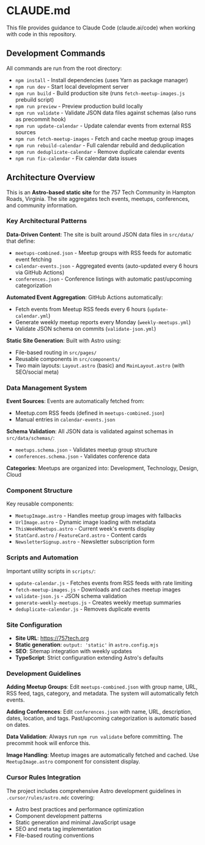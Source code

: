 # CLAUDE.md

This file provides guidance to Claude Code (claude.ai/code) when working with code in this repository.

## Development Commands

All commands are run from the root directory:

- `npm install` - Install dependencies (uses Yarn as package manager)
- `npm run dev` - Start local development server
- `npm run build` - Build production site (runs `fetch-meetup-images.js` prebuild script)
- `npm run preview` - Preview production build locally
- `npm run validate` - Validate JSON data files against schemas (also runs as precommit hook)
- `npm run update-calendar` - Update calendar events from external RSS sources
- `npm run fetch-meetup-images` - Fetch and cache meetup group images
- `npm run rebuild-calendar` - Full calendar rebuild and deduplication
- `npm run deduplicate-calendar` - Remove duplicate calendar events
- `npm run fix-calendar` - Fix calendar data issues

## Architecture Overview

This is an **Astro-based static site** for the 757 Tech Community in Hampton Roads, Virginia. The site aggregates tech events, meetups, conferences, and community information.

### Key Architectural Patterns

**Data-Driven Content**: The site is built around JSON data files in `src/data/` that define:
- `meetups-combined.json` - Meetup groups with RSS feeds for automatic event fetching
- `calendar-events.json` - Aggregated events (auto-updated every 6 hours via GitHub Actions)
- `conferences.json` - Conference listings with automatic past/upcoming categorization

**Automated Event Aggregation**: GitHub Actions automatically:
- Fetch events from Meetup RSS feeds every 6 hours (`update-calendar.yml`)
- Generate weekly meetup reports every Monday (`weekly-meetups.yml`)
- Validate JSON schema on commits (`validate-json.yml`)

**Static Site Generation**: Built with Astro using:
- File-based routing in `src/pages/`
- Reusable components in `src/components/`
- Two main layouts: `Layout.astro` (basic) and `MainLayout.astro` (with SEO/social meta)

### Data Management System

**Event Sources**: Events are automatically fetched from:
- Meetup.com RSS feeds (defined in `meetups-combined.json`)
- Manual entries in `calendar-events.json`

**Schema Validation**: All JSON data is validated against schemas in `src/data/schemas/`:
- `meetups.schema.json` - Validates meetup group structure
- `conferences.schema.json` - Validates conference data

**Categories**: Meetups are organized into: Development, Technology, Design, Cloud

### Component Structure

Key reusable components:
- `MeetupImage.astro` - Handles meetup group images with fallbacks
- `UrlImage.astro` - Dynamic image loading with metadata
- `ThisWeekMeetups.astro` - Current week's events display
- `StatCard.astro` / `FeatureCard.astro` - Content cards
- `NewsletterSignup.astro` - Newsletter subscription form

### Scripts and Automation

Important utility scripts in `scripts/`:
- `update-calendar.js` - Fetches events from RSS feeds with rate limiting
- `fetch-meetup-images.js` - Downloads and caches meetup images
- `validate-json.js` - JSON schema validation
- `generate-weekly-meetups.js` - Creates weekly meetup summaries
- `deduplicate-calendar.js` - Removes duplicate events

### Site Configuration

- **Site URL**: https://757tech.org
- **Static generation**: `output: 'static'` in `astro.config.mjs`
- **SEO**: Sitemap integration with weekly updates
- **TypeScript**: Strict configuration extending Astro's defaults

### Development Guidelines

**Adding Meetup Groups**: Edit `meetups-combined.json` with group name, URL, RSS feed, tags, category, and metadata. The system will automatically fetch events.

**Adding Conferences**: Edit `conferences.json` with name, URL, description, dates, location, and tags. Past/upcoming categorization is automatic based on dates.

**Data Validation**: Always run `npm run validate` before committing. The precommit hook will enforce this.

**Image Handling**: Meetup images are automatically fetched and cached. Use `MeetupImage.astro` component for consistent display.

### Cursor Rules Integration

The project includes comprehensive Astro development guidelines in `.cursor/rules/astro.mdc` covering:
- Astro best practices and performance optimization
- Component development patterns
- Static generation and minimal JavaScript usage
- SEO and meta tag implementation
- File-based routing conventions